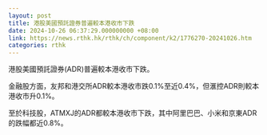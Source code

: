 ```yaml
---
layout: post
title: 港股美國預託證券普遍較本港收市下跌
date: 2024-10-26 06:37:29.000000000 +08:00
link: https://news.rthk.hk/rthk/ch/component/k2/1776270-20241026.htm
categories: rthk
---
```


港股美國預託證券(ADR)普遍較本港收市下跌。

金融股方面，友邦和港交所ADR較本港收市跌0.1%至近0.4%，但滙控ADR則較本港收市升0.1%。

至於科技股，ATMXJ的ADR都較本港收市下跌，其中阿里巴巴、小米和京東ADR的跌幅都近0.8%。
